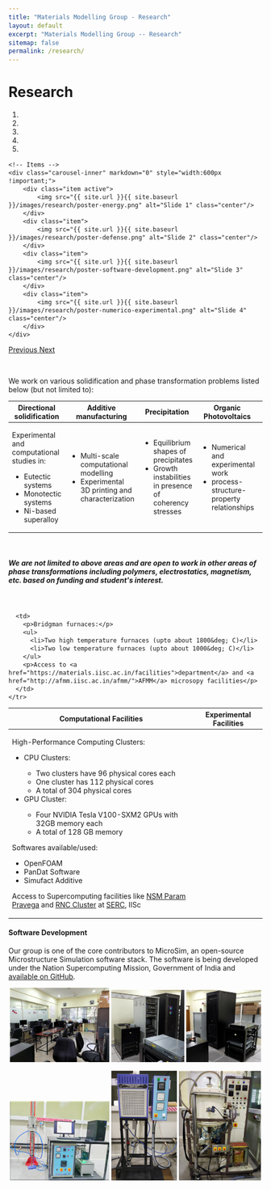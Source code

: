 ```yaml
---
title: "Materials Modelling Group - Research"
layout: default
excerpt: "Materials Modelling Group -- Research"
sitemap: false
permalink: /research/
---
```


# Research


<div markdown="0" id="carousel" class="carousel slide" data-ride="carousel" data-interval="4000" data-pause="hover" >
    <!-- Menu -->
    <ol class="carousel-indicators">
        <li data-target="#carousel" data-slide-to="0" class="active"></li>
        <li data-target="#carousel" data-slide-to="1"></li>
        <li data-target="#carousel" data-slide-to="2"></li>
        <li data-target="#carousel" data-slide-to="3"></li>
        <li data-target="#carousel" data-slide-to="4"></li>
    </ol>

    <!-- Items -->
    <div class="carousel-inner" markdown="0" style="width:600px !important;">
        <div class="item active">
            <img src="{{ site.url }}{{ site.baseurl }}/images/research/poster-energy.png" alt="Slide 1" class="center"/>
        </div>
        <div class="item">
            <img src="{{ site.url }}{{ site.baseurl }}/images/research/poster-defense.png" alt="Slide 2" class="center"/>
        </div>
        <div class="item">
            <img src="{{ site.url }}{{ site.baseurl }}/images/research/poster-software-development.png" alt="Slide 3" class="center"/>
        </div>
        <div class="item">
            <img src="{{ site.url }}{{ site.baseurl }}/images/research/poster-numerico-experimental.png" alt="Slide 4" class="center"/>
        </div>
    </div>
  <a class="left carousel-control" href="#carousel" role="button" data-slide="prev">
    <span class="glyphicon glyphicon-chevron-left" aria-hidden="true"></span>
    <span class="sr-only">Previous</span>
  </a>
  <a class="right carousel-control" href="#carousel" role="button" data-slide="next">
    <span class="glyphicon glyphicon-chevron-right" aria-hidden="true"></span>
    <span class="sr-only">Next</span>
  </a>
</div>

&nbsp;

We work on various solidification and phase transformation problems listed below (but not limited to):

<table class="table">
  <thead>
    <tr>
      <th class="text-center" scope="col">Directional solidification</th>
      <th class="text-center" scope="col">Additive manufacturing</th>
      <th class="text-center" scope="col">Precipitation</th>
      <th class="text-center" scope="col">Organic Photovoltaics</th>
      <th class="text-center" scope="col">Atomization</th>
    </tr>
  </thead>
  <tbody>
    <tr>
      <td>
        <p>Experimental and computational studies in:<br>
          <ul>
            <li> Eutectic systems</li>
            <li> Monotectic systems</li>
            <li> Ni-based superalloy</li>
          </ul>
        </p>
      </td>
      <td>
        <ul>
          <li>Multi-scale computational modelling</li>
          <li>Experimental 3D printing and characterization</li>
        </ul>
      </td>
      <td>
        <ul>
          <li>Equilibrium shapes of precipitates</li>
          <li>Growth instabilities in presence of coherency stresses</li>
        </ul>
      </td>
      <td>
        <ul>
          <li>Numerical and experimental work</li>
          <li>process-structure-property relationships</li>
        </ul>
      </td>
      <td>
        <ul>
          <li>Process optimization for metal powder manufacturing</li>
        </ul>
      </td>  
    </tr>
  </tbody>
</table>

&nbsp;

##### We are not limited to above areas and are open to work in other areas of phase transformations including polymers, electrostatics, magnetism, etc. based on funding and student's interest.

&nbsp;

<table class="table">
  <thead>
    <tr>
      <th scope="col">Computational Facilities</th>
      <th scope="col">Experimental Facilities</th>
    </tr>
  </thead>
  <tbody>
    <tr>
      <td>
        <p>High-Performance Computing Clusters:</p>
        <ul>
          <li>CPU Clusters:</li>
            <ul>
              <li>Two clusters have 96 physical cores each</li>
              <li>One cluster has 112 physical cores</li>
              <li>A total of 304 physical cores</li>
            </ul>
          <li>GPU Cluster:</li>
            <ul>
              <li>Four NVIDIA Tesla V100-SXM2 GPUs with 32GB memory each</li>
              <li>A total of 128 GB memory</li>
            </ul>
        </ul>
        <p>Softwares available/used:</p>
        <ul>
          <li>OpenFOAM</li>
          <li>PanDat Software</li>
          <li>Simufact Additive</li>
        </ul>
        <p>Access to Supercomputing facilities like <a href="http://www.serc.iisc.ac.in/supercomputer/for-traditional-hpc-simulations-param-pravega/">NSM Param Pravega</a> and <a href="http://www.serc.iisc.ac.in/roddam-narasimha-cluster/">RNC Cluster</a> at <a href="http://www.serc.iisc.ac.in/">SERC</a>, IISc</p>
      </td>
      
      <td>
        <p>Bridgman furnaces:</p>
        <ul>
          <li>Two high temperature furnaces (upto about 1800&deg; C)</li>
          <li>Two low temperature furnaces (upto about 1000&deg; C)</li>
        </ul> 
        <p>Access to <a href="https://materials.iisc.ac.in/facilities">department</a> and <a href="http://afmm.iisc.ac.in/afmm/">AFMM</a> microsopy facilities</p>
      </td>
    </tr>
  </tbody>
</table>


#### Software Development

Our group is one of the core contributors to MicroSim, an open-source Microstructure Simulation software stack. The software is being developed under the Nation Supercomputing Mission, Government of India and <a href="https://github.com/ICME-India/MicroSim">available on GitHub</a>.


<p align="middle">
  <img src="/images/research/comp_lab.jpg" style="width:39%" alt="Computational Lab"/>
  <img src="/images/research/cluster_room.png" style="width:59%" alt="Cluster Room"/>
</p>
<p align="middle">
  <img src="/images/research/low_temp_furnace.png"  style="width:39%" alt="Low Temperature Furnace">
  <img src="/images/research/high_temp_furnace.png" style="width:59%" alt="High Temperature Furnace">
</p>


